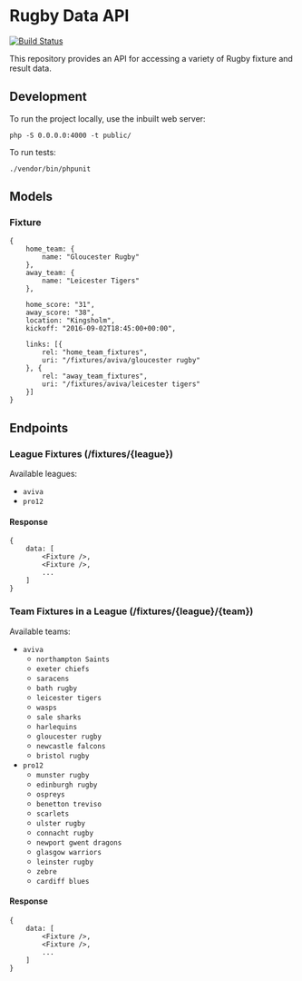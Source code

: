 # Rugby Data API

[![Build Status](https://travis-ci.org/punkstar/rugby-data-api.svg?branch=master)](https://travis-ci.org/punkstar/rugby-data-api)

This repository provides an API for accessing a variety of Rugby fixture and result data.

## Development

To run the project locally, use the inbuilt web server:

    php -S 0.0.0.0:4000 -t public/

To run tests:

    ./vendor/bin/phpunit

## Models

### Fixture

    {
        home_team: {
            name: "Gloucester Rugby"
        },
        away_team: {
            name: "Leicester Tigers"
        },

        home_score: "31",
        away_score: "38",
        location: "Kingsholm",
        kickoff: "2016-09-02T18:45:00+00:00",

        links: [{
            rel: "home_team_fixtures",
            uri: "/fixtures/aviva/gloucester rugby"
        }, {
            rel: "away_team_fixtures",
            uri: "/fixtures/aviva/leicester tigers"
        }]
    }

## Endpoints

### League Fixtures (/fixtures/{league})

Available leagues:

* `aviva`
* `pro12`

#### Response

    {
        data: [
            <Fixture />,
            <Fixture />,
            ...
        ]
    }

### Team Fixtures in a League (/fixtures/{league}/{team})


Available teams:

* `aviva`
    * `northampton Saints`
    * `exeter chiefs`
    * `saracens`
    * `bath rugby`
    * `leicester tigers`
    * `wasps`
    * `sale sharks`
    * `harlequins`
    * `gloucester rugby`
    * `newcastle falcons`
    * `bristol rugby`
* `pro12`
    * `munster rugby`
    * `edinburgh rugby`
    * `ospreys`
    * `benetton treviso`
    * `scarlets`
    * `ulster rugby`
    * `connacht rugby`
    * `newport gwent dragons`
    * `glasgow warriors`
    * `leinster rugby`
    * `zebre`
    * `cardiff blues`


#### Response

    {
        data: [
            <Fixture />,
            <Fixture />,
            ...
        ]
    }